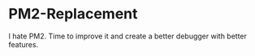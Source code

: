 # PM2-Replacement
I hate PM2. Time to improve it and create a better debugger with better features.

